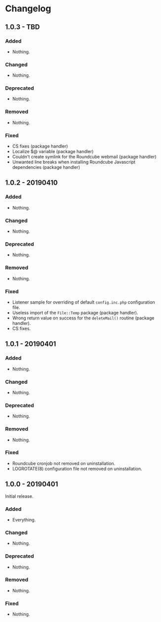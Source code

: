 # Changelog

## 1.0.3 - TBD

### Added

- Nothing.

### Changed

- Nothing.

### Deprecated

- Nothing.

### Removed

- Nothing.

### Fixed

- CS fixes (package handler)
- Localize $@ variable (package handler)
- Couldn't create symlink for the Roundcube webmail (package handler)
- Unwanted line breaks when installing Roundcube Javascript dependencies (package handler)

## 1.0.2 - 20190410

### Added

- Nothing.

### Changed

- Nothing.

### Deprecated

- Nothing.

### Removed

- Nothing.

### Fixed

- Listener sample for overriding of default `config.inc.php` configuration file.
- Useless import of the `File::Temp` package (package handler).
- Wrong return value on success for the `deleteMail()` routine (package handler).
- CS fixes.

## 1.0.1 - 20190401

### Added

- Nothing.

### Changed

- Nothing.

### Deprecated

- Nothing.

### Removed

- Nothing.

### Fixed

- Roundcube cronjob not removed on uninstallation.
- LOGROTATE(8) configuration file not removed on uninstallation.

## 1.0.0 - 20190401

Initial release.

### Added

- Everything.

### Changed

- Nothing.

### Deprecated

- Nothing.

### Removed

- Nothing.

### Fixed

- Nothing.
